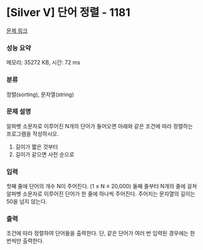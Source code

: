 # [Silver V] 단어 정렬 - 1181 

[문제 링크](https://www.acmicpc.net/problem/1181) 

### 성능 요약

메모리: 35272 KB, 시간: 72 ms

### 분류

정렬(sorting), 문자열(string)

### 문제 설명

<p style="user-select: auto;">알파벳 소문자로 이루어진 N개의 단어가 들어오면 아래와 같은 조건에 따라 정렬하는 프로그램을 작성하시오.</p>

<ol style="user-select: auto;">
	<li style="user-select: auto;">길이가 짧은 것부터</li>
	<li style="user-select: auto;">길이가 같으면 사전 순으로</li>
</ol>

### 입력 

 <p style="user-select: auto;">첫째 줄에 단어의 개수 N이 주어진다. (1 ≤ N ≤ 20,000) 둘째 줄부터 N개의 줄에 걸쳐 알파벳 소문자로 이루어진 단어가 한 줄에 하나씩 주어진다. 주어지는 문자열의 길이는 50을 넘지 않는다.</p>

### 출력 

 <p style="user-select: auto;">조건에 따라 정렬하여 단어들을 출력한다. 단, 같은 단어가 여러 번 입력된 경우에는 한 번씩만 출력한다.</p>

